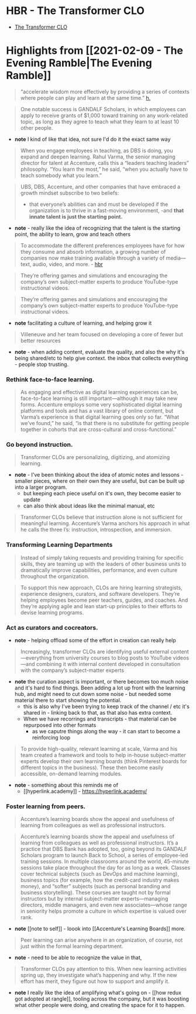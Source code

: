 # HBR - The Transformer CLO
- [The Transformer CLO](https://hbr.org/2020/01/the-transformer-clo)

# Highlights from [[2021-02-09 - The Evening Ramble|The Evening Ramble]]
> “accelerate wisdom more effectively by providing a series of contexts where people can play and learn at the same time.” [h.](https://hyp.is/WCqMKmtLEeuqW1t1F7GFkw/hbr.org/2020/01/the-transformer-clo)

> One notable success is GANDALF Scholars, in which employees can apply to receive grants of $1,000 toward training on any work-related topic, as long as they agree to teach what they learn to at least 10 other people.

- **note** I kind of like that idea, not sure I'd do it the exact same way 

> When you engage employees in teaching, as DBS is doing, you expand and deepen learning. Rahul Varma, the senior managing director for talent at Accenture, calls this a “leaders teaching leaders” philosophy. “You learn the most,” he said, “when you actually have to teach somebody what you learn.”

> UBS, DBS, Accenture, and other companies that have embraced a growth mindset subscribe to two beliefs: 
> - that everyone’s abilities can and must be developed if the organization is to thrive in a fast-moving environment, 
> -and **that innate talent is just the starting point.**

- **note** - really like the idea of recognizing that the talent is the starting point, the ability to learn, grow and teach others 

> To accommodate the different preferences employees have for how they consume and absorb information, a growing number of companies now make training available through a variety of media—text, audio, video, and more. - [hbr](https://hbr.org/2020/01/the-transformer-clo)

>  They’re offering games and simulations and encouraging the company’s own subject-matter experts to produce YouTube-type instructional videos.

>  They’re offering games and simulations and encouraging the company’s own subject-matter experts to produce YouTube-type instructional videos.

- **note** facilitating a culture of learning, and helping grow it 

> Villeneuve and her team focused on developing a core of fewer but better resources

- **note** - when adding content, evaluate the quality, and also the why it's being shared/etc to help give context. the inbox that collects everything - people stop trusting.

### Rethink face-to-face learning.

> As engaging and effective as digital learning experiences can be, face-to-face learning is still important—although it may take new forms. Accenture employs some very sophisticated digital learning platforms and tools and has a vast library of online content, but Varma’s experience is that digital learning goes only so far. “What we’ve found,” he said, “is that there is no substitute for getting people together in cohorts that are cross-cultural and cross-functional.”

### Go beyond instruction.

> Transformer CLOs are personalizing, digitizing, and atomizing learning.

- **note** - I've been thinking about the idea of atomic notes and lessons - smaller pieces, where on their own they are useful, but can be built up into a larger program.
	- but keeping each piece useful on it's own, they become easier to update
	- can also think about ideas like the minimal manual, etc


> Transformer CLOs believe that instruction alone is not sufficient for meaningful learning. Accenture’s Varma anchors his approach in what he calls the three I’s: instruction, introspection, and immersion.

### Transforming Learning Departments

> Instead of simply taking requests and providing training for specific skills, they are teaming up with the leaders of other business units to dramatically improve capabilities, performance, and even culture throughout the organization.

> To support this new approach, CLOs are hiring learning strategists, experience designers, curators, and software developers. They’re helping employees become peer teachers, guides, and coaches. And they’re applying agile and lean start-up principles to their efforts to devise learning programs.

### Act as curators and cocreators.

- **note** - helping offload some of the effort in creation can really help

> Increasingly, transformer CLOs are identifying useful external content—everything from university courses to blog posts to YouTube videos—and combining it with internal content developed in consultation with the company’s subject-matter experts

- **note** the curation aspect is important, or there becomes too much noise and it's hard to find things. Been adding a lot up front with the learning hub, and might need to cut down some noise - but needed some material there to start showing the potential.
	- this is also why I've been trying to keep track of the channel / etc it's shared in - linking back to that, as that also has extra context.
	- When we have recorrings and transcripts - that material can be repurposed into other formats
		- as we caputre things along the way - it can start to become a reinforcing loop

> To provide high-quality, relevant learning at scale, Varma and his team created a framework and tools to help in-house subject-matter experts develop their own learning boards (think Pinterest boards for different topics in the business). These then become easily accessible, on-demand learning modules.

- **note** - something about this reminds me of 
	- [[hyperlink.academy]] - https://hyperlink.academy/

### Foster learning from peers.

> Accenture’s learning boards show the appeal and usefulness of learning from colleagues as well as professional instructors.

> Accenture’s learning boards show the appeal and usefulness of learning from colleagues as well as professional instructors. It’s a practice that DBS Bank has adopted, too, going beyond its GANDALF Scholars program to launch Back to School, a series of employee-led training sessions. In multiple classrooms around the world, 45-minute sessions take place throughout the day for as long as a week. Classes cover technical subjects (such as DevOps and machine learning), business topics (for example, how the credit-card industry makes money), and “softer” subjects (such as personal branding and business storytelling). These courses are taught not by formal instructors but by internal subject-matter experts—managing directors, middle managers, and even new associates—whose range in seniority helps promote a culture in which expertise is valued over rank.

- **note** [[note to self]] - loook into [[Accenture's Learning Boards]] more.

> Peer learning can arise anywhere in an organization, of course, not just within the formal learning department.

- **note** - need to be able to recognize the value in that,

> Transformer CLOs pay attention to this. When new learning activities spring up, they investigate what’s happening and why. If the new effort has merit, they figure out how to support and amplify it.

- **note** I really like the idea of amplifying what's going on - [[how redux got adopted at rangle]], tooling across the company, but it was boosting what other people were doing, and creating the space for it to happen.

